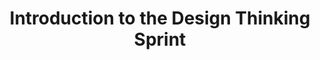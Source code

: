 ---
content_type: project
ready: true
flavours:
- none
tags:
- design-thinking
- design-thinking-sprint
- close_on_peer_reviews
submission_type: link
title: Introduction to the Design Thinking Sprint
---